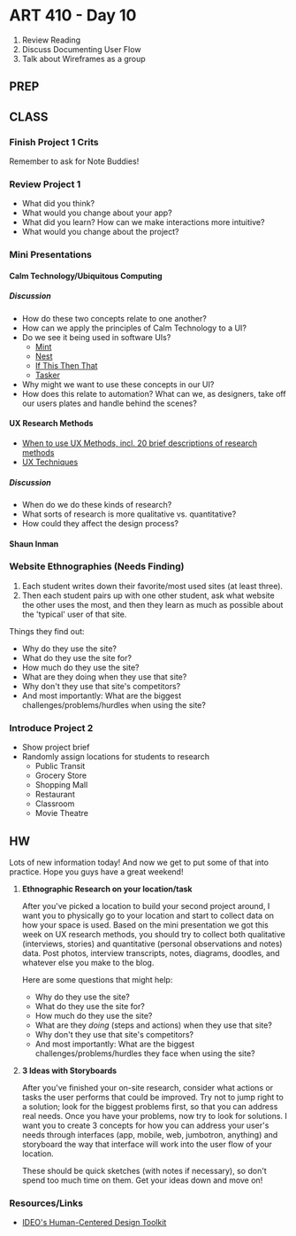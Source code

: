 ART 410 - Day 10
=======================================

1. Review Reading
2. Discuss Documenting User Flow
3. Talk about Wireframes as a group


PREP
---------------------------------------


CLASS
---------------------------------------



### Finish Project 1 Crits

Remember to ask for Note Buddies!



### Review Project 1
- What did you think?
- What would you change about your app?
- What did you learn? How can we make interactions more intuitive?
- What would you change about the project?



### Mini Presentations

#### Calm Technology/Ubiquitous Computing

##### Discussion
- How do these two concepts relate to one another?
- How can we apply the principles of Calm Technology to a UI?
- Do we see it being used in software UIs?
	- [Mint](https://www.mint.com/)
	- [Nest](https://nest.com/)
	- [If This Then That](https://ifttt.com/)
	- [Tasker](http://tasker.dinglisch.net/)
- Why might we want to use these concepts in our UI?
- How does this relate to automation? What can we, as designers, take off our users plates and handle behind the scenes?
	


#### UX Research Methods
- [When to use UX Methods, incl. 20 brief descriptions of research methods](http://www.nngroup.com/articles/which-ux-research-methods/)
- [UX Techniques](http://uxmastery.com/resources/techniques/)

##### Discussion
- When do we do these kinds of research?
- What sorts of research is more qualitative vs. quantitative?
- How could they affect the design process?




#### Shaun Inman






### Website Ethnographies (Needs Finding)

1. Each student writes down their favorite/most used sites (at least three).
2. Then each student pairs up with one other student, ask what website the other uses the most, and then they learn as much as possible about the 'typical' user of that site.

Things they find out:
- Why do they use the site?
- What do they use the site for?
- How much do they use the site?
- What are they doing when they use that site?
- Why don't they use that site's competitors?
- And most importantly: What are the biggest challenges/problems/hurdles when using the site?




### Introduce Project 2

- Show project brief
- Randomly assign locations for students to research
	- Public Transit
	- Grocery Store
	- Shopping Mall
	- Restaurant
	- Classroom
	- Movie Theatre




HW
---------------------------------------

Lots of new information today! And now we get to put some of that into practice. Hope you guys have a great weekend!


1. **Ethnographic Research on your location/task**

	After you've picked a location to build your second project around, I want you to physically go to your location and start to collect data on how your space is used. Based on the mini presentation we got this week on UX research methods, you should try to collect both qualitative (interviews, stories) and quantitative (personal observations and notes) data. Post photos, interview transcripts, notes, diagrams, doodles, and whatever else you make to the blog.

	Here are some questions that might help:

	- Why do they use the site?
	- What do they use the site for?
	- How much do they use the site?
	- What are they *doing* (steps and actions) when they use that site?
	- Why don't they use that site's competitors?
	- And most importantly: What are the biggest challenges/problems/hurdles they face when using the site?


2. **3 Ideas with Storyboards** 	

	After you've finished your on-site research, consider what actions or tasks the user performs that could be improved. Try not to jump right to a solution; look for the biggest problems first, so that you can address real needs. Once you have your problems, now try to look for solutions. I want you to create 3 concepts for how you can address your user's needs through interfaces (app, mobile, web, jumbotron, anything) and storyboard the way that interface will work into the user flow of your location. 

	These should be quick sketches (with notes if necessary), so don't spend too much time on them. Get your ideas down and move on!






### Resources/Links
- [IDEO's Human-Centered Design Toolkit](http://www.designkit.org/resources/1/)